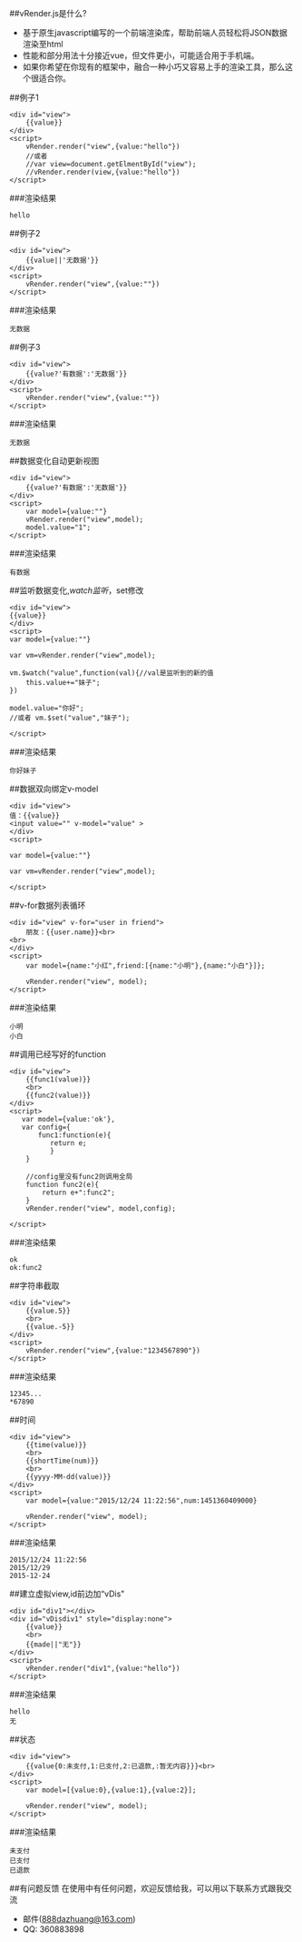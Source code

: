 
##vRender.js是什么?
* 基于原生javascript编写的一个前端渲染库，帮助前端人员轻松将JSON数据渲染至html<br>
* 性能和部分用法十分接近vue，但文件更小，可能适合用于手机端。
* 如果你希望在你现有的框架中，融合一种小巧又容易上手的渲染工具，那么这个很适合你。

##例子1

```code
<div id="view">
    {{value}}
</div>
<script>
    vRender.render("view",{value:"hello"})
    //或者
    //var view=document.getElmentById("view");
    //vRender.render(view,{value:"hello"})
</script>
```
###渲染结果
```code
hello
```
##例子2

```code
<div id="view">
    {{value||'无数据'}}
</div>
<script>
    vRender.render("view",{value:""})
</script>
```
###渲染结果
```code
无数据
```
##例子3

```code
<div id="view">
    {{value?'有数据':'无数据'}}
</div>
<script>
    vRender.render("view",{value:""})
</script>
```
###渲染结果
```code
无数据
```
##数据变化自动更新视图
```code
<div id="view">
    {{value?'有数据':'无数据'}}
</div>
<script>
    var model={value:""}
    vRender.render("view",model);
    model.value="1";
</script>
```
###渲染结果
```code
有数据
```
##监听数据变化,$watch监听，$set修改

```code
<div id="view">
{{value}}
</div>
<script>
var model={value:""}

var vm=vRender.render("view",model);

vm.$watch("value",function(val){//val是监听到的新的值
	this.value+="妹子";
})

model.value="你好";
//或者 vm.$set("value","妹子");

</script>
```
###渲染结果
```code
你好妹子
```
##数据双向绑定v-model

```code
<div id="view">
值：{{value}}
<input value="" v-model="value" >
</div>
<script>

var model={value:""}

var vm=vRender.render("view",model);

</script>
```
##v-for数据列表循环
```code
<div id="view" v-for="user in friend">
    朋友：{{user.name}}<br>
<br>
</div>
<script>
    var model={name:"小红",friend:[{name:"小明"},{name:"小白"}]};
    
    vRender.render("view", model);
</script>
```
###渲染结果
```code
小明
小白 
```

##调用已经写好的function

```code
<div id="view">
    {{func1(value)}}
    <br>
    {{func2(value)}}
</div>
<script>
   var model={value:'ok'},
   var config={
       func1:function(e){
          return e;
          }
    }
    
    //config里没有func2则调用全局
    function func2(e){
        return e+":func2";
    }
    vRender.render("view", model,config);
    
</script>
```
###渲染结果
```code
ok
ok:func2
```

##字符串截取

```code
<div id="view">
	{{value.5}}
    <br>
    {{value.-5}}
</div>
<script>
    vRender.render("view",{value:"1234567890"})
</script>
```
###渲染结果
```code
12345... 
*67890   
```
##时间

```code
<div id="view">
    {{time(value)}}
    <br>
    {{shortTime(num)}}
    <br>
    {{yyyy-MM-dd(value)}}
</div>
<script>
    var model={value:"2015/12/24 11:22:56",num:1451360409000}

    vRender.render("view", model);
</script>
```
###渲染结果
```code
2015/12/24 11:22:56 
2015/12/29
2015-12-24
```

##建立虚拟view,id前边加“vDis"

```code
<div id="div1"></div>
<div id="vDisdiv1" style="display:none">
    {{value}}
    <br>
    {{made||"无"}}
</div>
<script>
    vRender.render("div1",{value:"hello"})
</script>
```
###渲染结果
```code
hello
无
```



##状态

```code
<div id="view">
    {{value{0:未支付,1:已支付,2:已退款,:暂无内容}}}<br>
</div>
<script>
    var model=[{value:0},{value:1},{value:2}];

    vRender.render("view", model);
</script>
```
###渲染结果
```code
未支付
已支付
已退款
```




##有问题反馈
在使用中有任何问题，欢迎反馈给我，可以用以下联系方式跟我交流

* 邮件(888dazhuang@163.com)
* QQ: 360883898





